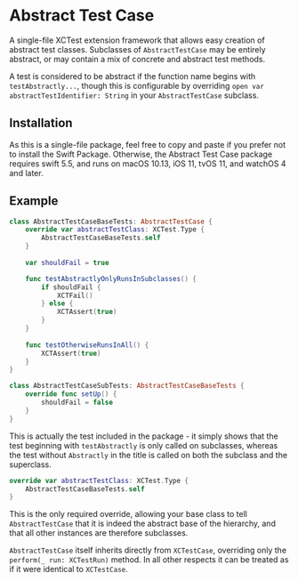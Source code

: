 # Abstract Test Case

A single-file XCTest extension framework that allows easy creation of abstract test classes. Subclasses of `AbstractTestCase` may be entirely abstract, or may contain a mix of concrete and abstract test methods.

A test is considered to be abstract if the function name begins with `testAbstractly...`, though this is configurable by overriding `open var abstractTestIdentifier: String` in your `AbstractTestCase` subclass.

## Installation

As this is a single-file package, feel free to copy and paste if you prefer not to install the Swift Package. Otherwise, the Abstract Test Case package requires swift 5.5, and runs on macOS 10.13, iOS 11, tvOS 11, and watchOS 4 and later.

## Example

```swift
class AbstractTestCaseBaseTests: AbstractTestCase {
    override var abstractTestClass: XCTest.Type {
        AbstractTestCaseBaseTests.self
    }
    
    var shouldFail = true

    func testAbstractlyOnlyRunsInSubclasses() {
        if shouldFail {
            XCTFail()
        } else {
            XCTAssert(true)
        }
    }
    
    func testOtherwiseRunsInAll() {
        XCTAssert(true)
    }
}

class AbstractTestCaseSubTests: AbstractTestCaseBaseTests {
    override func setUp() {
        shouldFail = false
    }
}
```

This is actually the test included in the package - it simply shows that the test beginning with `testAbstractly` is only called on subclasses, whereas the test without `Abstractly` in the title is called on both the subclass and the superclass.

```swift
override var abstractTestClass: XCTest.Type {
    AbstractTestCaseBaseTests.self
}
```

This is the only required override, allowing your base class to tell `AbstractTestCase` that it is indeed the abstract base of the hierarchy, and that all other instances are therefore subclasses.

`AbstractTestCase` itself inherits directly from `XCTestCase`, overriding only the `perform(_ run: XCTestRun)` method. In all other respects it can be treated as if it were identical to `XCTestCase`.